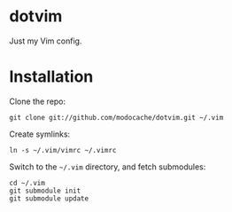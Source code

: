 # dotvim

Just my Vim config.

# Installation

Clone the repo:

    git clone git://github.com/modocache/dotvim.git ~/.vim
		
Create symlinks:

    ln -s ~/.vim/vimrc ~/.vimrc

Switch to the `~/.vim` directory, and fetch submodules:

    cd ~/.vim
    git submodule init
    git submodule update

